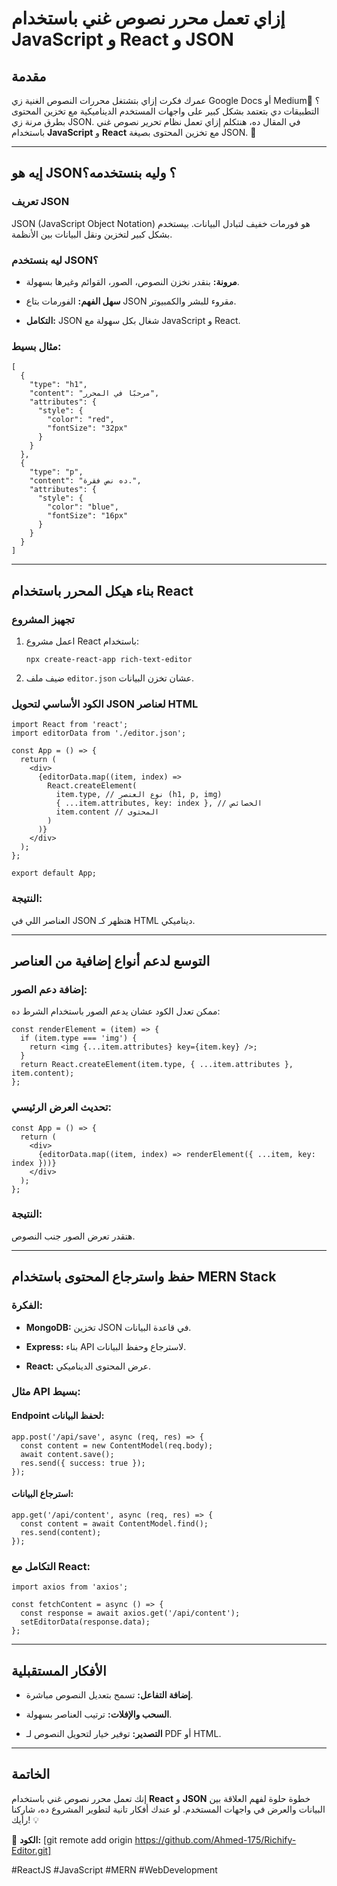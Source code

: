# إزاي تعمل محرر نصوص غني باستخدام JavaScript و React و JSON

## **مقدمة**

عمرك فكرت إزاي بتشتغل محررات النصوص الغنية زي Google Docs أو Medium؟ 🤔 التطبيقات دي بتعتمد بشكل كبير على واجهات المستخدم الديناميكية مع تخزين المحتوى بطرق مرنة زي JSON. في المقال ده، هنتكلم إزاي تعمل نظام تحرير نصوص غني باستخدام **JavaScript** و **React** مع تخزين المحتوى بصيغة JSON. 🚀

---

## **إيه هو JSON؟ وليه بنستخدمه؟**

### تعريف JSON

JSON (JavaScript Object Notation) هو فورمات خفيف لتبادل البيانات. بيستخدم بشكل كبير لتخزين ونقل البيانات بين الأنظمة.

### ليه بنستخدم JSON؟

- **مرونة:** بنقدر نخزن النصوص، الصور، القوائم وغيرها بسهولة.
    
- **سهل الفهم:** الفورمات بتاع JSON مقروء للبشر والكمبيوتر.
    
- **التكامل:** JSON شغال بكل سهولة مع JavaScript و React.
    

### مثال بسيط:

```
[
  {
    "type": "h1",
    "content": "مرحبًا في المحرر",
    "attributes": {
      "style": {
        "color": "red",
        "fontSize": "32px"
      }
    }
  },
  {
    "type": "p",
    "content": "ده نص فقرة.",
    "attributes": {
      "style": {
        "color": "blue",
        "fontSize": "16px"
      }
    }
  }
]
```

---

## **بناء هيكل المحرر باستخدام React**

### تجهيز المشروع

1. اعمل مشروع React باستخدام:
    
    ```
    npx create-react-app rich-text-editor
    ```
    
2. ضيف ملف `editor.json` عشان تخزن البيانات.
    

### الكود الأساسي لتحويل JSON لعناصر HTML

```
import React from 'react';
import editorData from './editor.json';

const App = () => {
  return (
    <div>
      {editorData.map((item, index) =>
        React.createElement(
          item.type, // نوع العنصر (h1, p, img)
          { ...item.attributes, key: index }, // الخصائص
          item.content // المحتوى
        )
      )}
    </div>
  );
};

export default App;
```

### النتيجة:

العناصر اللي في JSON هتظهر كـ HTML ديناميكي.

---

## **التوسع لدعم أنواع إضافية من العناصر**

### إضافة دعم الصور:

ممكن تعدل الكود عشان يدعم الصور باستخدام الشرط ده:

```
const renderElement = (item) => {
  if (item.type === 'img') {
    return <img {...item.attributes} key={item.key} />;
  }
  return React.createElement(item.type, { ...item.attributes }, item.content);
};
```

### تحديث العرض الرئيسي:

```
const App = () => {
  return (
    <div>
      {editorData.map((item, index) => renderElement({ ...item, key: index }))}
    </div>
  );
};
```

### النتيجة:

هتقدر تعرض الصور جنب النصوص.

---

## **حفظ واسترجاع المحتوى باستخدام MERN Stack**

### الفكرة:

- **MongoDB:** تخزين JSON في قاعدة البيانات.
    
- **Express:** بناء API لاسترجاع وحفظ البيانات.
    
- **React:** عرض المحتوى الديناميكي.
    

### مثال API بسيط:

#### Endpoint لحفظ البيانات:

```
app.post('/api/save', async (req, res) => {
  const content = new ContentModel(req.body);
  await content.save();
  res.send({ success: true });
});
```

#### استرجاع البيانات:

```
app.get('/api/content', async (req, res) => {
  const content = await ContentModel.find();
  res.send(content);
});
```

### التكامل مع React:

```
import axios from 'axios';

const fetchContent = async () => {
  const response = await axios.get('/api/content');
  setEditorData(response.data);
};
```

---

## **الأفكار المستقبلية**

- **إضافة التفاعل:** تسمح بتعديل النصوص مباشرة.
    
- **السحب والإفلات:** ترتيب العناصر بسهولة.
    
- **التصدير:** توفير خيار لتحويل النصوص لـ PDF أو HTML.
    

---

## **الخاتمة**

إنك تعمل محرر نصوص غني باستخدام **React** و **JSON** خطوة حلوة لفهم العلاقة بين البيانات والعرض في واجهات المستخدم. لو عندك أفكار تانية لتطوير المشروع ده، شاركنا رأيك! 💡

📂 **الكود:** [git remote add origin https://github.com/Ahmed-175/Richify-Editor.git]

#ReactJS #JavaScript #MERN #WebDevelopment
